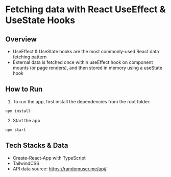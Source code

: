 # Fetching data with React UseEffect & UseState Hooks

## Overview
* UseEffect & UseState hooks are the most commonly-used React data fetching pattern
* External data is fetched once within useEffect hook on component mounts (or page renders), and then stored in memory using a useState hook

## How to Run
1. To run the app, first install the dependencies from the root folder:
```
npm install
```
2. Start the app
```
npm start
```

## Tech Stacks & Data
* Create-React-App with TypeScript
* TailwindCSS
* API data source: https://randomuser.me/api/
